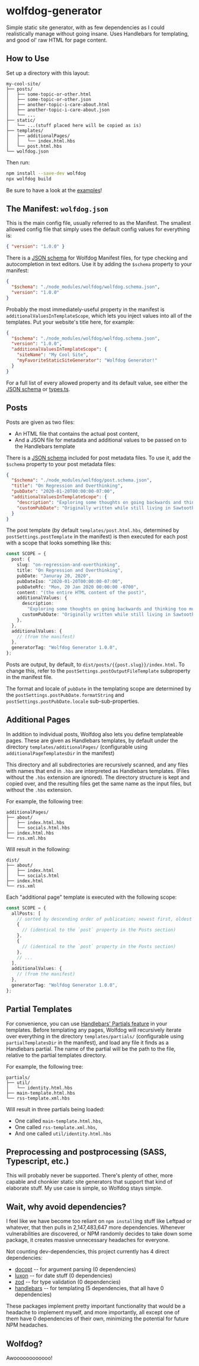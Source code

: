 # wolfdog-generator

Simple static site generator, with as few dependencies as I could realistically manage without going insane. Uses Handlebars for templating, and good ol' raw HTML for page content.

## How to Use

Set up a directory with this layout:

```
my-cool-site/
├── posts/
│   ├── some-topic-or-other.html
│   ├── some-topic-or-other.json
│   ├── another-topic-i-care-about.html
│   ├── another-topic-i-care-about.json
│   └── ...
├── static/
│   └── ...(stuff placed here will be copied as is)
├── templates/
│   ├── additionalPages/
│   │   └── index.html.hbs
│   └── post.html.hbs
└── wolfdog.json
```

Then run:

```bash
npm install --save-dev wolfdog
npx wolfdog build
```

Be sure to have a look at the [examples](examples/)!

## The Manifest: `wolfdog.json`

This is the main config file, usually referred to as the Manifest. The smallest allowed config file that simply uses the default config values for everything is:

```json
{ "version": "1.0.0" }
```

There is a [JSON schema](./wolfdog.schema.json) for Wolfdog Manifest files, for type checking and autocompletion in text editors. Use it by adding the `$schema` property to your manifest:

```json
{
  "$schema": "./node_modules/wolfdog/wolfdog.schema.json",
  "version": "1.0.0"
}
```

Probably the most immediately-useful property in the manifest is `additionalValuesInTemplateScope`, which lets you inject values into all of the templates. Put your website's title here, for example:

```json
{
  "$schema": "./node_modules/wolfdog/wolfdog.schema.json",
  "version": "1.0.0",
  "additionalValuesInTemplateScope": {
    "siteName": "My Cool Site",
    "myFavoriteStaticSiteGenerator": "Wolfdog Generator!"
  }
}
```

For a full list of every allowed property and its default value, see either the [JSON schema](./wolfdog.schema.json) or [types.ts](./src/types.ts).

## Posts

Posts are given as two files:

- An HTML file that contains the actual post content,
- And a JSON file for metadata and additional values to be passed on to the Handlebars template

There is a [JSON schema](./post.schema.json) included for post metadata files. To use it, add the `$schema` property to your post metadata files:

```json
{
  "$schema": "./node_modules/wolfdog/post.schema.json",
  "title": "On Regression and Overthinking",
  "pubDate": "2020-01-20T00:00:00-07:00",
  "additionalValuesInTemplateScope": {
    "description": "Exploring some thoughts on going backwards and thinking too much.",
    "customPubDate": "Originally written while still living in Sawtooth"
  }
}
```

The post template (by default `templates/post.html.hbs`, determined by `postSettings.postTemplate` in the manifest) is then executed for each post with a scope that looks something like this:

```typescript
const SCOPE = {
  post: {
    slug: "on-regression-and-overthinking",
    title: "On Regression and Overthinking",
    pubDate: "Januray 20, 2020",
    pubDateIso: "2020-01-20T00:00:00-07:00",
    pubDateRfc: "Mon, 20 Jan 2020 00:00:00 -0700",
    content: "(the entire HTML content of the post)",
    additionalValues: {
      description:
        "Exploring some thoughts on going backwards and thinking too much.",
      customPubDate: "Originally written while still living in Sawtooth",
    },
  },
  additionalValues: {
    // (from the manifest)
  },
  generatorTag: "Wolfdog Generator 1.0.0",
};
```

Posts are output, by default, to `dist/posts/{{post.slug}}/index.html`. To change this, refer to the `postSettings.postOutputFileTemplate` subproperty in the manifest file.

The format and locale of `pubDate` in the templating scope are determined by the `postSettings.postPubDate.formatString` and `postSettings.postPubDate.locale` sub-sub-properties.

## Additional Pages

In addition to individual posts, Wolfdog also lets you define templateable pages. These are given as Handlebars templates, by default under the directory `templates/additionalPages/` (configurable using `additionalPageTemplatesDir` in the manifest)

This directory and all subdirectories are recursively scanned, and any files with names that end in `.hbs` are interpreted as Handlebars templates. (Files without the `.hbs` extension are ignored). The directory structure is kept and copied over, and the resulting files get the same name as the input files, but without the `.hbs` extension.

For example, the following tree:

```
additionalPages/
├── about/
│   ├── index.html.hbs
│   └── socials.html.hbs
├── index.html.hbs
└── rss.xml.hbs
```

Will result in the following:

```
dist/
├── about/
│   ├── index.html
│   └── socials.html
├── index.html
└── rss.xml
```

Each "additional page" template is executed with the following scope:

```typescript
const SCOPE = {
  allPosts: [
    // sorted by descending order of publication; newest first, oldest last
    {
      // (identical to the `post` property in the Posts section)
    },
    {
      // (identical to the `post` property in the Posts section)
    },
    // ...
  ],
  additionalValues: {
    // (from the manifest)
  },
  generatorTag: "Wolfdog Generator 1.0.0",
};
```

## Partial Templates

For convenience, you can use [Handlebars' Partials feature](https://handlebarsjs.com/guide/partials.html) in your templates. Before templating any pages, Wolfdog will recursively iterate over everything in the directory `templates/partials/` (configurable using `partialTemplatesDir` in the manifest), and load any file it finds as a Handlebars partial. The name of the partial will be the path to the file, relative to the partial templates directory.

For example, the following tree:

```
partials/
├── util/
│   └── identity.html.hbs
├── main-template.html.hbs
└── rss-template.xml.hbs
```

Will result in three partials being loaded:

- One called `main-template.html.hbs`,
- One called `rss-template.xml.hbs`,
- And one called `util/identity.html.hbs`

## Preprocessing and postprocessing (SASS, Typescript, etc.)

This will probably never be supported. There's plenty of other, more capable and chonkier static site generators that support that kind of elaborate stuff. My use case is simple, so Wolfdog stays simple.

## Wait, why avoid dependencies?

I feel like we have become too reliant on `npm install`ing stuff like Leftpad or whatever, that then pulls in 2,147,483,647 more dependencies. Whenever vulnerabilities are discovered, or NPM randomly decides to take down some package, it creates massive unnecessary headaches for everyone.

Not counting dev-dependencies, this project currently has 4 direct dependencies:

- [docopt](https://www.npmjs.com/package/docopt) -- for argument parsing (0 dependencies)
- [luxon](https://www.npmjs.com/package/luxon) -- for date stuff (0 dependencies)
- [zod](https://www.npmjs.com/package/zod) -- for type validation (0 dependencies)
- [handlebars](https://www.npmjs.com/package/handlebars) -- for templating (5 dependencies, that all have 0 dependencies)

These packages implement pretty important functionality that would be a headache to implement myself, and more importantly, all except one of them have 0 dependencies of their own, minimizing the potential for future NPM headaches.

## Wolfdog?

Awoooooooooooo!
